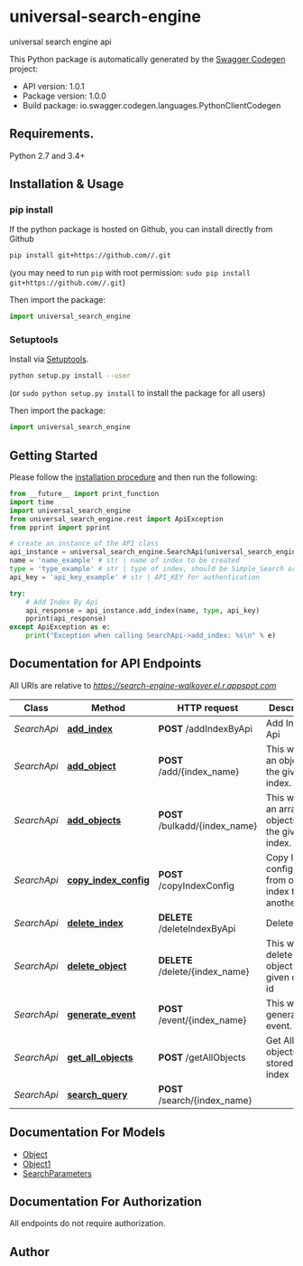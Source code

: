 # universal-search-engine
universal search engine api

This Python package is automatically generated by the [Swagger Codegen](https://github.com/swagger-api/swagger-codegen) project:

- API version: 1.0.1
- Package version: 1.0.0
- Build package: io.swagger.codegen.languages.PythonClientCodegen

## Requirements.

Python 2.7 and 3.4+

## Installation & Usage
### pip install

If the python package is hosted on Github, you can install directly from Github

```sh
pip install git+https://github.com//.git
```
(you may need to run `pip` with root permission: `sudo pip install git+https://github.com//.git`)

Then import the package:
```python
import universal_search_engine 
```

### Setuptools

Install via [Setuptools](http://pypi.python.org/pypi/setuptools).

```sh
python setup.py install --user
```
(or `sudo python setup.py install` to install the package for all users)

Then import the package:
```python
import universal_search_engine
```

## Getting Started

Please follow the [installation procedure](#installation--usage) and then run the following:

```python
from __future__ import print_function
import time
import universal_search_engine
from universal_search_engine.rest import ApiException
from pprint import pprint

# create an instance of the API class
api_instance = universal_search_engine.SearchApi(universal_search_engine.ApiClient(configuration))
name = 'name_example' # str | name of index to be created
type = 'type_example' # str | type of index, should be Simple_Search or Ecommerce
api_key = 'api_key_example' # str | API_KEY for authentication

try:
    # Add Index By Api
    api_response = api_instance.add_index(name, type, api_key)
    pprint(api_response)
except ApiException as e:
    print("Exception when calling SearchApi->add_index: %s\n" % e)

```

## Documentation for API Endpoints

All URIs are relative to *https://search-engine-walkover.el.r.appspot.com*

Class | Method | HTTP request | Description
------------ | ------------- | ------------- | -------------
*SearchApi* | [**add_index**](docs/SearchApi.md#add_index) | **POST** /addIndexByApi | Add Index By Api
*SearchApi* | [**add_object**](docs/SearchApi.md#add_object) | **POST** /add/{index_name} | This will add an object to the given index.
*SearchApi* | [**add_objects**](docs/SearchApi.md#add_objects) | **POST** /bulkadd/{index_name} | This will add an array of objects to the given index.
*SearchApi* | [**copy_index_config**](docs/SearchApi.md#copy_index_config) | **POST** /copyIndexConfig | Copy Index configuration from one index to another
*SearchApi* | [**delete_index**](docs/SearchApi.md#delete_index) | **DELETE** /deleteIndexByApi | Delete Index
*SearchApi* | [**delete_object**](docs/SearchApi.md#delete_object) | **DELETE** /delete/{index_name} | This will delete the object with given object id
*SearchApi* | [**generate_event**](docs/SearchApi.md#generate_event) | **POST** /event/{index_name} | This will generate an event.
*SearchApi* | [**get_all_objects**](docs/SearchApi.md#get_all_objects) | **POST** /getAllObjects | Get All objects stored in index
*SearchApi* | [**search_query**](docs/SearchApi.md#search_query) | **POST** /search/{index_name} | 


## Documentation For Models

 - [Object](docs/Object.md)
 - [Object1](docs/Object1.md)
 - [SearchParameters](docs/SearchParameters.md)


## Documentation For Authorization

 All endpoints do not require authorization.


## Author



